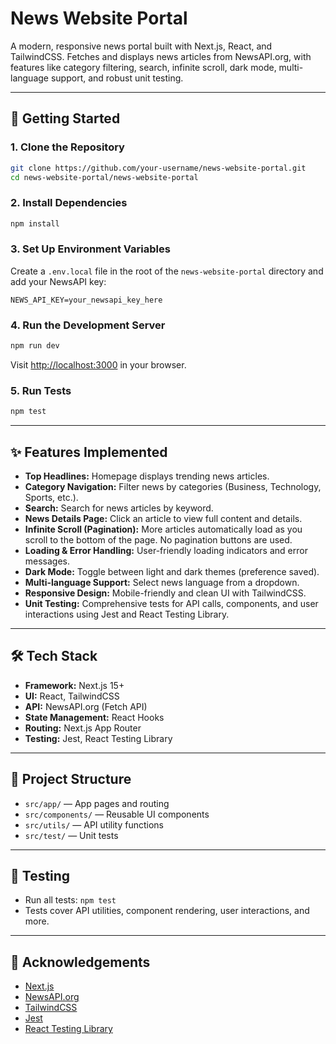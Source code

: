 # News Website Portal

A modern, responsive news portal built with Next.js, React, and TailwindCSS. Fetches and displays news articles from NewsAPI.org, with features like category filtering, search, infinite scroll, dark mode, multi-language support, and robust unit testing.

---

## 🚀 Getting Started

### 1. Clone the Repository
```bash
git clone https://github.com/your-username/news-website-portal.git
cd news-website-portal/news-website-portal
```

### 2. Install Dependencies
```bash
npm install
```

### 3. Set Up Environment Variables
Create a `.env.local` file in the root of the `news-website-portal` directory and add your NewsAPI key:
```env
NEWS_API_KEY=your_newsapi_key_here
```

### 4. Run the Development Server
```bash
npm run dev
```
Visit [http://localhost:3000](http://localhost:3000) in your browser.

### 5. Run Tests
```bash
npm test
```

---

## ✨ Features Implemented

- **Top Headlines:** Homepage displays trending news articles.
- **Category Navigation:** Filter news by categories (Business, Technology, Sports, etc.).
- **Search:** Search for news articles by keyword.
- **News Details Page:** Click an article to view full content and details.
- **Infinite Scroll (Pagination):** More articles automatically load as you scroll to the bottom of the page. No pagination buttons are used.
- **Loading & Error Handling:** User-friendly loading indicators and error messages.
- **Dark Mode:** Toggle between light and dark themes (preference saved).
- **Multi-language Support:** Select news language from a dropdown.
- **Responsive Design:** Mobile-friendly and clean UI with TailwindCSS.
- **Unit Testing:** Comprehensive tests for API calls, components, and user interactions using Jest and React Testing Library.

---

## 🛠️ Tech Stack
- **Framework:** Next.js 15+
- **UI:** React, TailwindCSS
- **API:** NewsAPI.org (Fetch API)
- **State Management:** React Hooks
- **Routing:** Next.js App Router
- **Testing:** Jest, React Testing Library

---

## 📂 Project Structure
- `src/app/` — App pages and routing
- `src/components/` — Reusable UI components
- `src/utils/` — API utility functions
- `src/test/` — Unit tests

---

## 🧪 Testing
- Run all tests: `npm test`
- Tests cover API utilities, component rendering, user interactions, and more.

---

## 🙏 Acknowledgements
- [Next.js](https://nextjs.org/)
- [NewsAPI.org](https://newsapi.org/)
- [TailwindCSS](https://tailwindcss.com/)
- [Jest](https://jestjs.io/)
- [React Testing Library](https://testing-library.com/)
